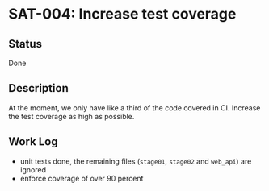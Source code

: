 # SAT-004: Increase test coverage

## Status

Done

## Description

At the moment, we only have like a third of the code covered in CI. Increase the
test coverage as high as possible.

## Work Log

- unit tests done, the remaining files (`stage01`, `stage02` and `web_api`) are
  ignored
- enforce coverage of over 90 percent

